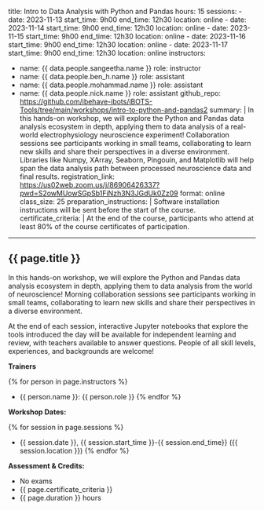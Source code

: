 title: Intro to Data Analysis with Python and Pandas
hours: 15
sessions:
    - date: 2023-11-13
      start_time: 9h00
      end_time: 12h30
      location: online
    - date: 2023-11-14
      start_time: 9h00
      end_time: 12h30
      location: online
    - date: 2023-11-15
      start_time: 9h00
      end_time: 12h30
      location: online
    - date: 2023-11-16
      start_time: 9h00
      end_time: 12h30
      location: online
    - date: 2023-11-17
      start_time: 9h00
      end_time: 12h30
      location: online
instructors:
  - name: {{ data.people.sangeetha.name }}
    role: instructor
  - name: {{ data.people.ben_h.name }}
    role: assistant
  - name: {{ data.people.mohammad.name }}
    role: assistant
  - name: {{ data.people.nick.name }}
    role: assistant
github_repo: https://github.com/ibehave-ibots/iBOTS-Tools/tree/main/workshops/intro-to-python-and-pandas2
summary:  | 
    In this hands-on workshop, we will explore the Python and Pandas data analysis ecosystem in depth, applying them to data analysis of a real-world electrophysiology neuroscience experiment! Collaboration sessions see participants working in small teams, collaborating to learn new skills and share their perspectives in a diverse environment.  Libraries like Numpy, XArray, Seaborn, Pingouin, and Matplotlib will help span the data analysis path between processed neuroscience data and final results.
registration_link: https://us02web.zoom.us/j/86906426337?pwd=S2owMUowSGpSb1FiNzh3N3JGdUk0Zz09
format: online
class_size: 25
preparation_instructions: |
    Software installation instructions will be sent before the start of the course.
certificate_criteria: | 
    At the end of the course, participants who attend at least 80% of the course certificates of participation.
--- 

## {{ page.title }}

In this hands-on workshop, we will explore the Python and Pandas data analysis ecosystem in depth, applying them to data analysis from the world of neuroscience! Morning collaboration sessions see participants working in small teams, collaborating to learn new skills and share their perspectives in a diverse environment.

At the end of each session, interactive Jupyter notebooks that explore the tools introduced the day will be available for independent learning and review, with teachers available to answer questions. People of all skill levels, experiences, and backgrounds are welcome!

**Trainers**

{% for person in page.instructors %}
  - {{ person.name }}: {{ person.role }}
{% endfor %}

**Workshop Dates:**

{% for session in page.sessions %}
- {{ session.date }}, {{ session.start_time }}-{{ session.end_time}} ({{ session.location }})
{% endfor %}

**Assessment & Credits:**

- No exams
- {{ page.certificate_criteria }}
- {{ page.duration }} hours
